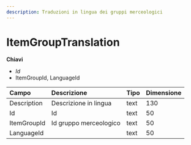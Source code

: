 ```yaml
---
description: Traduzioni in lingua dei gruppi merceologici
---
```


# ItemGroupTranslation

**Chiavi**

* _Id_
* ItemGroupId, LanguageId

| Campo | Descrizione | Tipo | Dimensione |
| :--- | :--- | :--- | :--- |
| Description | Descrizione in lingua  | text | 130 |
| Id | Id | text | 50 |
| ItemGroupId | Id gruppo merceologico | text | 50 |
| LanguageId |  | text | 50 |

